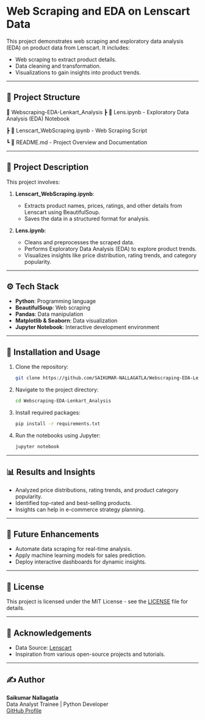 # Web Scraping and EDA on Lenscart Data

This project demonstrates web scraping and exploratory data analysis (EDA) on product data from Lenscart. 
It includes:
- Web scraping to extract product details.
- Data cleaning and transformation.
- Visualizations to gain insights into product trends.

---

## 📁 Project Structure
📂 Webscraping-EDA-Lenkart_Analysis
┣ 📜 Lens.ipynb - Exploratory Data Analysis (EDA) Notebook

┣ 📜 Lenscart_WebScraping.ipynb - Web Scraping Script

┗ 📜 README.md - Project Overview and Documentation

---

## 📝 Project Description
This project involves:
1. **Lenscart_WebScraping.ipynb**:  
   - Extracts product names, prices, ratings, and other details from Lenscart using BeautifulSoup.
   - Saves the data in a structured format for analysis.

2. **Lens.ipynb**:  
   - Cleans and preprocesses the scraped data.
   - Performs Exploratory Data Analysis (EDA) to explore product trends.
   - Visualizes insights like price distribution, rating trends, and category popularity.

---

## ⚙️ Tech Stack
- **Python**: Programming language
- **BeautifulSoup**: Web scraping
- **Pandas**: Data manipulation
- **Matplotlib & Seaborn**: Data visualization
- **Jupyter Notebook**: Interactive development environment

---

## 🔧 Installation and Usage
1. Clone the repository:
    ```bash
    git clone https://github.com/SAIKUMAR-NALLAGATLA/Webscraping-EDA-Lenkart_Analysis.git
    ```
2. Navigate to the project directory:
    ```bash
    cd Webscraping-EDA-Lenkart_Analysis
    ```
3. Install required packages:
    ```bash
    pip install -r requirements.txt
    ```
4. Run the notebooks using Jupyter:
    ```bash
    jupyter notebook
    ```

---

## 📊 Results and Insights
- Analyzed price distributions, rating trends, and product category popularity.
- Identified top-rated and best-selling products.
- Insights can help in e-commerce strategy planning.

---

## 🤖 Future Enhancements
- Automate data scraping for real-time analysis.
- Apply machine learning models for sales prediction.
- Deploy interactive dashboards for dynamic insights.

---

## 📜 License
This project is licensed under the MIT License - see the [LICENSE](LICENSE) file for details.

---

## 🤝 Acknowledgements
- Data Source: [Lenscart](https://www.lenskart.com)
- Inspiration from various open-source projects and tutorials.

---

## ✍️ Author
**Saikumar Nallagatla**  
Data Analyst Trainee | Python Developer  
[GitHub Profile](https://github.com/SAIKUMAR-NALLAGATLA)
